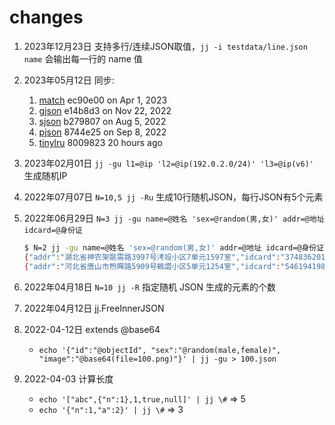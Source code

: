 # changes


1. 2023年12月23日 支持多行/连续JSON取值，`jj -i testdata/line.json name` 会输出每一行的 name 值
2. 2023年05月12日 同步:

   1. [match](https://github.com/tidwall/match) ec90e00 on Apr 1, 2023
   2. [gjson](https://github.com/tidwall/gjson) e14b8d3 on Nov 22, 2022
   3. [sjson](https://github.com/tidwall/sjson) b279807 on Aug 5, 2022
   4. [pjson](https://github.com/tidwall/pjson) 8744e25 on Sep 8, 2022
   5. [tinylru](https://github.com/tidwall/tinylru) 8009823 20 hours ago

3. 2023年02月01日 `jj -gu l1=@ip 'l2=@ip(192.0.2.0/24)' 'l3=@ip(v6)'` 生成随机IP
5. 2022年07月07日 `N=10,5 jj -Ru`  生成10行随机JSON，每行JSON有5个元素
6. 2022年06月29日 `N=3 jj -gu name=@姓名 'sex=@random(男,女)' addr=@地址 idcard=@身份证`

    ```sh
    $ N=2 jj -gu name=@姓名 'sex=@random(男,女)' addr=@地址 idcard=@身份证
    {"addr":"湖北省神农架毾需路3997号洘竐小区7单元1597室","idcard":"374836201410037710","name":"常醦婏","sex":"男"}
    {"addr":"河北省唐山市煦暺路5909号鴸譅小区5单元1254室","idcard":"54619419831203035X","name":"章漀璹","sex":"女"}
    ```

7. 2022年04月18日 `N=10 jj -R` 指定随机 JSON 生成的元素的个数
8. 2022年04月12日 jj.FreeInnerJSON
9. 2022-04-12日 extends @base64
    - `echo '{"id":"@objectId", "sex":"@random(male,female)", "image":"@base64(file=100.png)"}' | jj -gu > 100.json`
10. 2022-04-03 计算长度
     - `echo '["abc",{"n":1},1,true,null]' | jj \#` => 5
     - `echo '{"n":1,"a":2}' | jj \#` => 3
